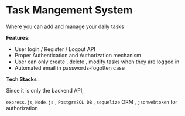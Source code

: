 # Task Mangement System 
Where you can add and manage your daily tasks

**Features:**

- User login / Register / Logout API
- Proper Authentication and Authorization mechanism
- User can only create , delete , modify tasks when they are logged in
- Automated email in passwords-fogotten case


**Tech Stacks** :

Since it is only the backend API, 

`express.js`, `Node.js` , `PostgreSQL DB` , `sequelize` ORM , `jsonwebtoken` for authorization

